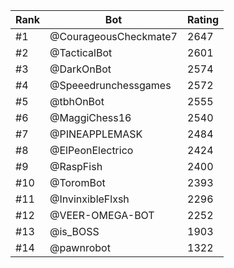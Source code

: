 Rank|Bot|Rating
---|---|---
#1|@CourageousCheckmate7|2647
#2|@TacticalBot|2601
#3|@DarkOnBot|2574
#4|@Speeedrunchessgames|2572
#5|@tbhOnBot|2555
#6|@MaggiChess16|2540
#7|@PINEAPPLEMASK|2484
#8|@ElPeonElectrico|2424
#9|@RaspFish|2400
#10|@ToromBot|2393
#11|@InvinxibleFlxsh|2296
#12|@VEER-OMEGA-BOT|2252
#13|@is_BOSS|1903
#14|@pawnrobot|1322

